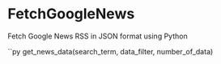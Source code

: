 # FetchGoogleNews
Fetch Google News RSS in JSON format using Python

``py
get_news_data(search_term, data_filter, number_of_data)
```
